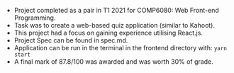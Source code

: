 - Project completed as a pair in T1 2021 for COMP6080: Web Front-end Programming.
- Task was to create a web-based quiz application (similar to Kahoot).
- This project had a focus on gaining experience utilising React.js.
- Project Spec can be found in spec.md.
- Application can be run in the terminal in the frontend directory with: ```yarn start```
- A final mark of 87.8/100 was awarded and was worth 30% of grade.
